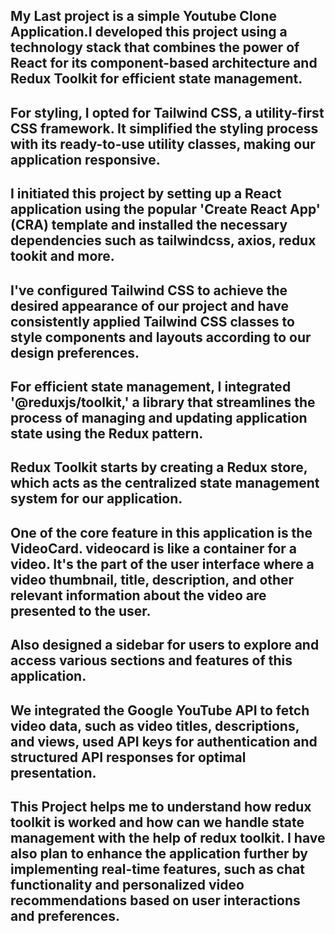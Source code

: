 ## My Last project is a simple Youtube Clone Application.I developed this project using a technology stack that combines the power of React for its component-based architecture and Redux Toolkit for efficient state management.
## For styling, I opted for Tailwind CSS, a utility-first CSS framework. It simplified the styling process with its ready-to-use utility classes, making our application responsive.
## I initiated this project by setting up a React application using the popular 'Create React App' (CRA) template and installed the necessary dependencies such as tailwindcss, axios, redux tookit and more.
## I've configured Tailwind CSS to achieve the desired appearance of our project and have consistently applied Tailwind CSS classes to style components and layouts according to our design preferences.
## For efficient state management, I integrated '@reduxjs/toolkit,' a library that streamlines the process of managing and updating application state using the Redux pattern.
## Redux Toolkit starts by creating a Redux store, which acts as the centralized state management system for our application.
## One of the core feature in this application is the VideoCard. videocard is like a container for a video. It's the part of the user interface where a video thumbnail, title, description, and other relevant information about the video are presented to the user.
## Also designed a sidebar for users to explore and access various sections and features of this application.
## We integrated the Google YouTube API to fetch video data, such as video titles, descriptions, and views, used API keys for authentication and structured API responses for optimal presentation.
## This Project helps me to understand how redux toolkit is worked and how can we handle state management with the help of redux toolkit. I have also plan to enhance the application further by implementing real-time features, such as chat functionality and personalized video recommendations based on user interactions and preferences.
